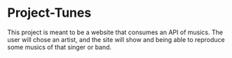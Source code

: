 # Project-Tunes
This project is meant to be a website that consumes an API of musics. The user will chose an artist, and the site will show and being able to reproduce some musics of that singer or band.
